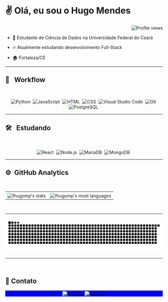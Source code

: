 <h1 align="left">✌ <strong>Olá, eu sou o Hugo Mendes</strong></h1>

<p align="right"> <img src="https://komarev.com/ghpvc/?username=fhugomendes&color=blue" alt="Profile views" /> </p>

-  📖 Estudante de Ciência de Dados na Universidade Federal do Ceará

- 🔥 Atualmente estudando desenvolvimento Full-Stack

- 🏠 Fortaleza/CE  

----

## 💼 &nbsp; Workflow

<br>

<div align="center">
  
  ![Python](https://img.shields.io/badge/-Python-05122A?style=flat&logo=python)&nbsp;
  ![JavaScript](https://img.shields.io/badge/-JavaScript-05122A?style=flat&logo=javascript)&nbsp;
  ![HTML](https://img.shields.io/badge/-HTML-05122A?style=flat&logo=HTML5)&nbsp;
  ![CSS](https://img.shields.io/badge/-CSS-05122A?style=flat&logo=CSS3&logoColor=1572B6)&nbsp;
  ![Visual Studio Code](https://img.shields.io/badge/-Visual%20Studio%20Code-05122A?style=flat&logo=visual-studio-code&logoColor=007ACC)&nbsp;
  ![Git](https://img.shields.io/badge/-Git-05122A?style=flat&logo=git)&nbsp;
  ![PostgreSQL](https://img.shields.io/badge/-PostgreSQL-05122A?style=flat&logo=postgresql)&nbsp;
  
  
</div>

---

## 🛠 &nbsp; Estudando

<br>

<div align="center">
  
  ![React](https://img.shields.io/badge/-React-05122A?style=flat&logo=react)&nbsp;
  ![Node.js](https://img.shields.io/badge/-Node.js-05122A?style=flat&logo=node.js)&nbsp;
  ![MariaDB](https://img.shields.io/badge/-MariaDB-05122A?style=flat&logo=mariadb)&nbsp;
  ![MongoDB](https://img.shields.io/badge/-MongoDB-05122A?style=flat&logo=mongodb)&nbsp;

</div>

----

## ⚙️ &nbsp;GitHub Analytics
<br>
<table align='center'>
    <tr>
      <td align="center" style="padding=0;width=50%;">
        <img align="center" style="padding=0;" src="https://github-readme-stats.vercel.app/api/?username=fhugomp&theme=tokyonight&show_icons=true&bg_color=00000000&hide_border=true&icon_color=7159c1&hide_title=false&hide_rank=false&rank_icon=github&count_private=true&locale=pt-br" alt="fhugomp's stats" />
      </td>
      <td align="center" style="padding=0;width=50%;">
        <img align="center" style="padding=0;" src="https://github-readme-stats.vercel.app/api/top-langs/?username=fhugomp&show_icons=true&theme=tokyonight&bg_color=00000000&hide_border=true&icon_color=7159c1&count_private=true&locale=pt-br" alt="fhugomp's most languages"/>
      </td>
    </tr>
</table>

<br>

---

![snake gif](https://github.com/fhugomp/fhugomp/blob/output/github-snake-dark.svg)

---

<br>

## 📱 Contato

<p align="center" style="background:blue">
<a href="https://www.linkedin.com/in/fhugomp/" target="_blank">
  <img align="center" src="https://custom-icon-badges.demolab.com/badge/LinkedIn-05122A?logo=linkedin-white&logoColor=fff)](#)" alt="linkedin"/>
</a>
  
<a href="mailto:contatofhugomp@gmail.com" target="_blank">
  <img align="center" src="https://img.shields.io/badge/Gmail-05122A?style=for-the-badge&logo=gmail&logoColor=white" alt="linkedin"/>
</a>

</p>
